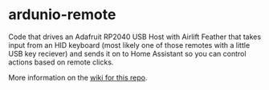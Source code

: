 # ardunio-remote

Code that drives an Adafruit RP2040 USB Host with Airlift Feather that takes input from an HID keyboard (most likely one of those remotes with a little USB key reciever) and sends it on to Home Assistant so you can control actions based on remote clicks.

More information on the [wiki for this repo](https://github.com/pkscout/ardunio-remote/wiki).